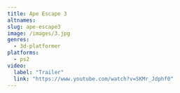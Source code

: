 ```yaml
---
title: Ape Escape 3
altnames:
slug: ape-escape3
image: /images/3.jpg
genres:
  - 3d-platformer
platforms:
  - ps2
video:
  label: "Trailer"
  link: "https://www.youtube.com/watch?v=SKMr_Jdphf0"
---
```


